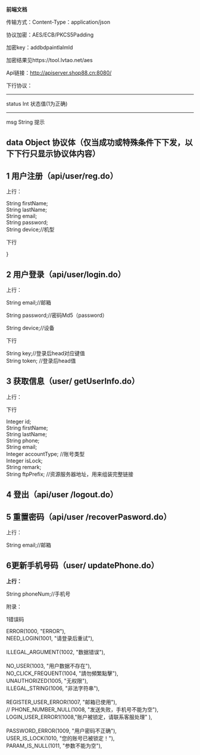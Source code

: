 **前端文档**

传输方式：Content-Type：application/json

协议加密：AES/ECB/PKCS5Padding

加密key：addbdpaintlalmld

加密结果见https://tool.lvtao.net/aes

Api链接：<http://apiserver.shop88.cn:8080/>

下行协议：

  --------------------------------------------------------------------------------------------------------------
  status                  Int                     状态值(1为正确)
  ----------------------- ----------------------- --------------------------------------------------------------
  msg                     String                  提示

  data                    Object                  协议体（仅当成功或特殊条件下下发，以下下行只显示协议体内容）
  --------------------------------------------------------------------------------------------------------------

## 1 用户注册（api/user/reg.do）

上行：

String firstName;\
String lastName;\
String email;\
String password;\
String device;//机型

下行

}

## 2 用户登录（api/user/login.do）

上行：

String email;//邮箱

String password;//密码Md5（password）

String device;//设备

下行

String key;//登录后head对应键值\
String token; //登录后head值

## 3 获取信息（user/ getUserInfo.do）

上行：

下行

Integer id;\
String firstName;\
String lastName;\
String phone;\
String email;\
Integer accountType; //账号类型\
Integer isLock;\
String remark;\
String ftpPrefix; //资源服务器地址，用来组装完整链接

##  4 登出（api/user /logout.do）

## 5 重置密码（api/user /recoverPasword.do）

上行：

String email;//邮箱

## 6更新手机号码（user/ updatePhone.do）

**上行：**

String phoneNum;//手机号

附录：

1错误码

ERROR(1000, \"ERROR\"),\
NEED_LOGIN(1001, \"请登录后重试\"),\
\
ILLEGAL_ARGUMENT(1002, \"数据错误\"),\
\
NO_USER(1003, \"用户数据不存在\"),\
NO_CLICK_FREQUENT(1004, \"請勿頻繁點擊\"),\
UNAUTHORIZED(1005, \"无权限\"),\
ILLEGAL_STRING(1006, \"非法字符串\"),\
\
REGISTER_USER_ERROR(1007, \"邮箱已使用\"),\
// PHONE_NUMBER_NULL(1008, \"发送失败，手机号不能为空\"),\
LOGIN_USER_ERROR1(1008,\"账户被锁定，请联系客服处理\" ),\
\
PASSWORD_ERROR(1009, \"用户密码不正确\"),\
USER_IS_LOCK(1010, \"您的账号已被锁定！\"),\
PARAM_IS_NULL(1011, \"参数不能为空\"),
